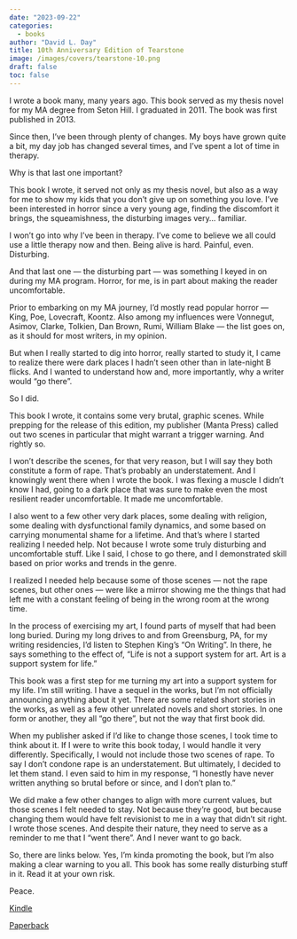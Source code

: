 ```yaml
---
date: "2023-09-22"
categories:
  - books
author: "David L. Day"
title: 10th Anniversary Edition of Tearstone
image: /images/covers/tearstone-10.png
draft: false
toc: false
---
```


I wrote a book many, many years ago. This book served as my thesis novel for my
MA degree from Seton Hill. I graduated in 2011. The book was first published
in 2013.

Since then, I’ve been through plenty of changes. My boys have grown quite a bit,
my day job has changed several times, and I’ve spent a lot of time in therapy.

Why is that last one important?

This book I wrote, it served not only as my thesis novel, but also as a way for
me to show my kids that you don’t give up on something you love. I’ve been
interested in horror since a very young age, finding the discomfort it brings,
the squeamishness, the disturbing images very… familiar.

I won’t go into why I’ve been in therapy. I’ve come to believe we all could use
a little therapy now and then. Being alive is hard. Painful, even. Disturbing.

And that last one — the disturbing part — was something I keyed in on during my
MA program. Horror, for me, is in part about making the reader uncomfortable.

Prior to embarking on my MA journey, I’d mostly read popular horror — King, Poe,
Lovecraft, Koontz. Also among my influences were Vonnegut, Asimov, Clarke,
Tolkien, Dan Brown, Rumi, William Blake — the list goes on, as it should for
most writers, in my opinion.

But when I really started to dig into horror, really started to study it, I came
to realize there were dark places I hadn’t seen other than in late-night B
flicks. And I wanted to understand how and, more importantly, why a writer would
“go there”.

So I did.

This book I wrote, it contains some very brutal, graphic scenes. While prepping
for the release of this edition, my publisher (Manta Press) called out two
scenes in particular that might warrant a trigger warning. And rightly so.

I won’t describe the scenes, for that very reason, but I will say they both
constitute a form of rape. That’s probably an understatement. And I knowingly
went there when I wrote the book. I was flexing a muscle I didn’t know I had,
going to a dark place that was sure to make even the most resilient reader
uncomfortable. It made me uncomfortable.

I also went to a few other very dark places, some dealing with religion, some
dealing with dysfunctional family dynamics, and some based on carrying
monumental shame for a lifetime. And that’s where I started realizing I needed
help. Not because I wrote some truly disturbing and uncomfortable stuff. Like I
said, I chose to go there, and I demonstrated skill based on prior works and
trends in the genre.

I realized I needed help because some of those scenes — not the rape scenes, but
other ones — were like a mirror showing me the things that had left me with a
constant feeling of being in the wrong room at the wrong time.

In the process of exercising my art, I found parts of myself that had been long
buried. During my long drives to and from Greensburg, PA, for my writing
residencies, I’d listen to Stephen King’s “On Writing”. In there, he says
something to the effect of, “Life is not a support system for art. Art is a
support system for life.”

This book was a first step for me turning my art into a support system for my
life. I’m still writing. I have a sequel in the works, but I’m not officially
announcing anything about it yet. There are some related short stories in the
works, as well as a few other unrelated novels and short stories. In one form or
another, they all “go there”, but not the way that first book did.

When my publisher asked if I’d like to change those scenes, I took time to think
about it. If I were to write this book today, I would handle it very
differently. Specifically, I would not include those two scenes of rape. To say
I don’t condone rape is an understatement. But ultimately, I decided to let them
stand. I even said to him in my response, “I honestly have never written
anything so brutal before or since, and I don’t plan to.”

We did make a few other changes to align with more current values, but those
scenes I felt needed to stay. Not because they’re good, but because changing
them would have felt revisionist to me in a way that didn’t sit right. I wrote
those scenes. And despite their nature, they need to serve as a reminder to me
that I “went there”. And I never want to go back.

So, there are links below. Yes, I’m kinda promoting the book, but I’m also
making a clear warning to you all. This book has some really disturbing stuff in
it. Read it at your own risk.

Peace.

[Kindle](https://www.amazon.com/dp/B0C9YLGR1W)

[Paperback](https://www.mantapress.com/product-page/tearstone)

